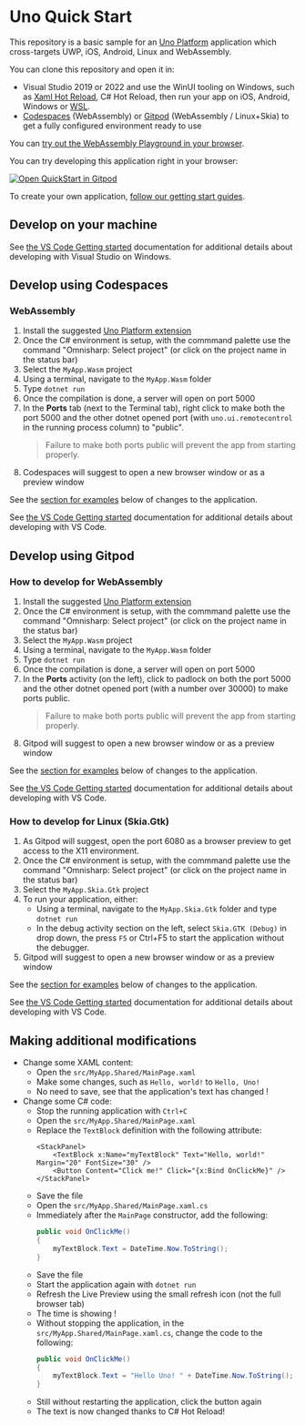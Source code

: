 # Uno Quick Start
This repository is a basic sample for an [Uno Platform](http://platform.uno/) application which cross-targets UWP, iOS, Android, Linux and WebAssembly.

You can clone this repository and open it in:
-  Visual Studio 2019 or 2022 and use the WinUI tooling on Windows, such as 
[Xaml Hot Reload](https://docs.microsoft.com/en-us/visualstudio/xaml-tools/xaml-hot-reload?view=vs-2022), C# Hot Reload, then run your app on iOS, Android, Windows or [WSL](https://platform.uno/docs/articles/get-started-with-linux.html). 
- [Codespaces](https://github.com/features/codespaces) (WebAssembly) or [Gitpod](https://gitpod.io) (WebAssembly / Linux+Skia) to get a fully configured environment ready to use

You can [try out the WebAssembly Playground in your browser](https://playground.platform.uno/).

You can try developing this application right in your browser:

[![Open QuickStart in Gitpod](https://gitpod.io/button/open-in-gitpod.svg)](https://gitpod.io/#https://github.com/unoplatform/uno.quickstart) 

To create your own application, [follow our getting start guides](https://platform.uno/docs/articles/get-started.html).

## Develop on your machine

See [the VS Code Getting started](https://platform.uno/docs/articles/get-started.html) documentation for additional details about developing with Visual Studio on Windows.

## Develop using Codespaces
### WebAssembly
1. Install the suggested [Uno Platform extension](https://marketplace.visualstudio.com/items?itemName=unoplatform.vscode)
1. Once the C# environment is setup, with the commmand palette use the command "Omnisharp: Select project" (or click on the project name in the status bar)
1. Select the `MyApp.Wasm` project
1. Using a terminal, navigate to the `MyApp.Wasm` folder
1. Type `dotnet run`
1. Once the compilation is done, a server will open on port 5000
1. In the **Ports** tab (next to the Terminal tab), right click to make both the port 5000 and the other dotnet opened port (with `uno.ui.remotecontrol` in the running process column) to "public". 
   > Failure to make both ports public will prevent the app from starting properly.
1. Codespaces will suggest to open a new browser window or as a preview window

See the [section for examples](#making-additional-modifications) below of changes to the application. 

See [the VS Code Getting started](https://platform.uno/docs/articles/get-started-vscode.html) documentation for additional details about developing with VS Code.

## Develop using Gitpod
### How to develop for WebAssembly
1. Install the suggested [Uno Platform extension](https://open-vsx.org/extension/unoplatform/vscode)
1. Once the C# environment is setup, with the commmand palette use the command "Omnisharp: Select project" (or click on the project name in the status bar)
1. Select the `MyApp.Wasm` project
1. Using a terminal, navigate to the `MyApp.Wasm` folder
1. Type `dotnet run`
1. Once the compilation is done, a server will open on port 5000
1. In the **Ports** activity (on the left), click to padlock on both the port 5000 and the other dotnet opened port (with a number over 30000) to make ports public. 
   > Failure to make both ports public will prevent the app from starting properly.
1. Gitpod will suggest to open a new browser window or as a preview window

See the [section for examples](#making-additional-modifications) below of changes to the application. 

See [the VS Code Getting started](https://platform.uno/docs/articles/get-started-vscode.html) documentation for additional details about developing with VS Code.

### How to develop for Linux (Skia.Gtk)
1. As Gitpod will suggest, open the port 6080 as a browser preview to get access to the X11 environment.
1. Once the C# environment is setup, with the commmand palette use the command "Omnisharp: Select project" (or click on the project name in the status bar)
1. Select the `MyApp.Skia.Gtk` project
1. To run your application, either:
    - Using a terminal, navigate to the `MyApp.Skia.Gtk` folder and type `dotnet run`
    - In the debug activity section on the left, select `Skia.GTK (Debug)` in drop down, the press `F5` or Ctrl+F5 to start the application without the debugger.
1. Gitpod will suggest to open a new browser window or as a preview window

See the [section for examples](#making-additional-modifications) below of changes to the application. 

See [the VS Code Getting started](https://platform.uno/docs/articles/get-started-vscode.html) documentation for additional details about developing with VS Code.

## Making additional modifications

* Change some XAML content:
	* Open the `src/MyApp.Shared/MainPage.xaml`
	* Make some changes, such as `Hello, world!` to `Hello, Uno!`
	* No need to save, see that the application's text has changed !
* Change some C# code:
	* Stop the running application with `Ctrl+C`
	* Open the `src/MyApp.Shared/MainPage.xaml`
	* Replace the `TextBlock` definition with the following attribute:
		```xaml
		<StackPanel>
			<TextBlock x:Name="myTextBlock" Text="Hello, world!" Margin="20" FontSize="30" />
			<Button Content="Click me!" Click="{x:Bind OnClickMe}" />
		</StackPanel>
		```
	* Save the file
	* Open the `src/MyApp.Shared/MainPage.xaml.cs`
	* Immediately after the `MainPage` constructor, add the following:
		```csharp
		public void OnClickMe()
		{
			myTextBlock.Text = DateTime.Now.ToString();
		}
		```
	* Save the file
	* Start the application again with `dotnet run`
	* Refresh the Live Preview using the small refresh icon (not the full browser tab)
	* The time is showing !
	* Without stopping the application, in the `src/MyApp.Shared/MainPage.xaml.cs`, change the code to the following:
		```csharp
		public void OnClickMe()
		{
			myTextBlock.Text = "Hello Uno! " + DateTime.Now.ToString();
		}
		```
	* Still without restarting the application, click the button again
	* The text is now changed thanks to C# Hot Reload!
